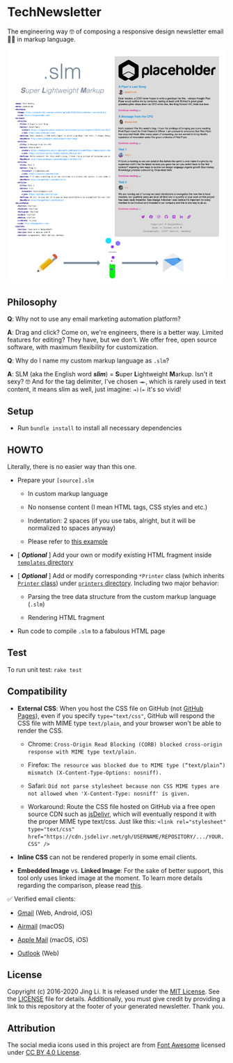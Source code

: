 # TechNewsletter

The engineering way 🤓 of composing a responsive design newsletter email 📰📧 in markup language.

<img src="https://github.com/thyrlian/TechNewsletter/blob/master/assets/images/Intro.png?raw=true">

## Philosophy

**Q**: Why not to use any email marketing automation platform?

**A**: Drag and click?  Come on, we're engineers, there is a better way.  Limited features for editing?  They have, but we don't.  We offer free, open source software, with maximum flexibility for customization.

**Q**: Why do I name my custom markup language as `.slm`?

**A**: SLM (aka the English word ***slim***) = **S**uper **L**ightweight **M**arkup.  Isn't it sexy?  🤓  And for the tag delimiter, I've chosen `⇥⇤`, which is rarely used in text content, it means slim as well, just imagine: `⇥)(⇤` it's so vivid!

## Setup

* Run `bundle install` to install all necessary dependencies

## HOWTO

Literally, there is no easier way than this one.

* Prepare your `[source].slm`

  - In custom markup language

  - No nonsense content (I mean HTML tags, CSS styles and etc.)

  - Indentation: 2 spaces (if you use tabs, alright, but it will be normalized to spaces anyway)

  - Please refer to [this example](https://raw.githubusercontent.com/thyrlian/TechNewsletter/master/example.slm)

* [ ***Optional*** ] Add your own or modify existing HTML fragment inside [`templates` directory](https://github.com/thyrlian/TechNewsletter/tree/master/templates)

* [ ***Optional*** ] Add or modify corresponding `*Printer` class (which inherits [`Printer` class](https://github.com/thyrlian/TechNewsletter/blob/master/lib/newsletter/printers/printer.rb)) under [`printers` directory](https://github.com/thyrlian/TechNewsletter/tree/master/lib/newsletter/printers).  Including two major behavior:

  - Parsing the tree data structure from the custom markup language (`.slm`)

  - Rendering HTML fragment

* Run code to compile `.slm` to a fabulous HTML page

## Test

To run unit test: `rake test`

## Compatibility

* **External CSS**: When you host the CSS file on GitHub (not [GitHub Pages](https://pages.github.com/)), even if you specify `type="text/css"`, GitHub will respond the CSS file with MIME type `text/plain`, and your browser won't be able to render the CSS.

  - Chrome: `Cross-Origin Read Blocking (CORB) blocked cross-origin response with MIME type text/plain.`

  - Firefox: `The resource was blocked due to MIME type (“text/plain”) mismatch (X-Content-Type-Options: nosniff).`

  - Safari: `Did not parse stylesheet because non CSS MIME types are not allowed when 'X-Content-Type: nosniff' is given.`

  - Workaround: Route the CSS file hosted on GitHub via a free open source CDN such as [jsDelivr](https://www.jsdelivr.com/?docs=gh), which will eventually respond it with the proper MIME type text/css.  Just like this: `<link rel="stylesheet" type="text/css" href="https://cdn.jsdelivr.net/gh/USERNAME/REPOSITORY/.../YOUR.CSS" />`

* **Inline CSS** can not be rendered properly in some email clients.

* **Embedded Image** vs. **Linked Image**: For the sake of better support, this tool only uses linked image at the moment.  To learn more details regarding the comparison, please read [this](https://blog.mailtrap.io/embedding-images-in-html-email-have-the-rules-changed/).

✅ Verified email clients:

* [Gmail](https://www.google.com/gmail/) (Web, Android, iOS)

* [Airmail](https://airmailapp.com/) (macOS)

* [Apple Mail](https://en.wikipedia.org/wiki/Apple_Mail) (macOS, iOS)

* [Outlook](https://outlook.live.com/) (Web)

## License

Copyright (c) 2016-2020 Jing Li.  It is released under the [MIT License](https://opensource.org/licenses/MIT).  See the [LICENSE](https://raw.githubusercontent.com/thyrlian/TechNewsletter/master/LICENSE) file for details.  Additionally, you must give credit by providing a link to this repository at the footer of your generated newsletter.  Thank you.

## Attribution

The social media icons used in this project are from [Font Awesome](https://fontawesome.com/) licensed under [CC BY 4.0 License](https://creativecommons.org/licenses/by/4.0/).
